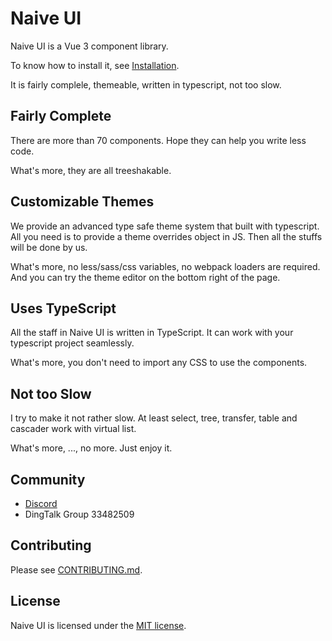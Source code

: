 <!--anchor:on-->

# Naive UI

Naive UI is a Vue 3 component library.

To know how to install it, see [Installation](installation).

It is fairly complele, themeable, written in typescript, not too slow.

## Fairly Complete

There are more than 70 components. Hope they can help you write less code.

What's more, they are all treeshakable.

## Customizable Themes

We provide an advanced type safe theme system that built with typescript. All you need is to provide a theme overrides object in JS. Then all the stuffs will be done by us.

What's more, no less/sass/css variables, no webpack loaders are required. And you can try the theme editor on the bottom right of the page.

## Uses TypeScript

All the staff in Naive UI is written in TypeScript. It can work with your typescript project seamlessly.

What's more, you don't need to import any CSS to use the components.

## Not too Slow

I try to make it not rather slow. At least select, tree, transfer, table and cascader work with virtual list.

What's more, ..., no more. Just enjoy it.

## Community

- [Discord](https://discord.gg/Pqv7Mev5Dd)
- DingTalk Group 33482509

## Contributing

Please see [CONTRIBUTING.md](https://github.com/TuSimple/naive-ui/blob/main/CONTRIBUTING.md).

## License

Naive UI is licensed under the [MIT license](https://opensource.org/licenses/MIT).
